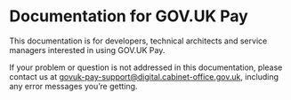 # Documentation for GOV.UK Pay

This documentation is for developers, technical architects and service managers interested in using GOV.UK Pay.

If your problem or question is not addressed in this documentation, please contact us at [govuk-pay-support@digital.cabinet-office.gov.uk](mailto:govuk-pay-support@digital.cabinet-office.gov.uk), including any error messages you’re getting.
